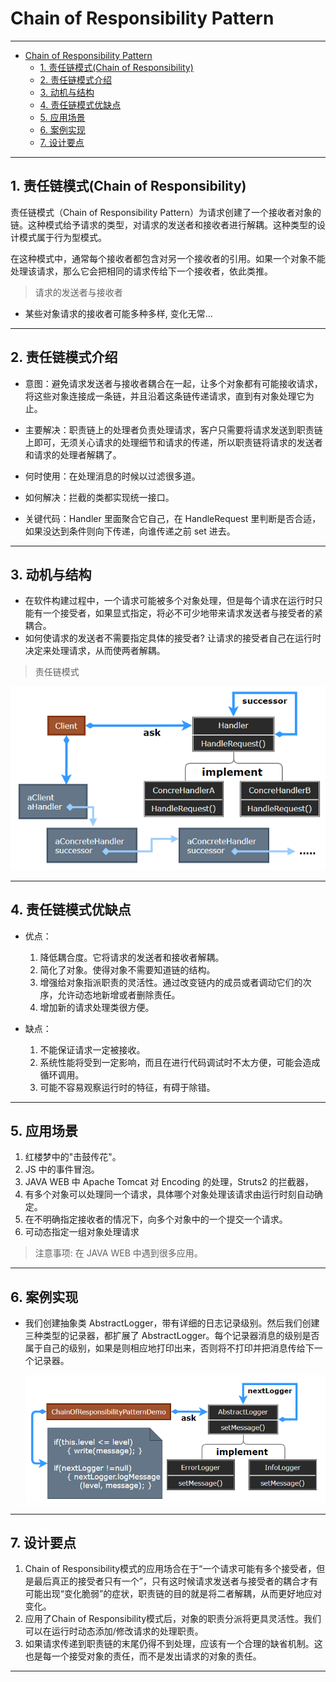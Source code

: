 # Chain of Responsibility Pattern

---

- [Chain of Responsibility Pattern](#chain-of-responsibility-pattern)
  - [1. 责任链模式(Chain of Responsibility)](#1-责任链模式chain-of-responsibility)
  - [2. 责任链模式介绍](#2-责任链模式介绍)
  - [3. 动机与结构](#3-动机与结构)
  - [4. 责任链模式优缺点](#4-责任链模式优缺点)
  - [5. 应用场景](#5-应用场景)
  - [6. 案例实现](#6-案例实现)
  - [7. 设计要点](#7-设计要点)

---
## 1. 责任链模式(Chain of Responsibility)

责任链模式（Chain of Responsibility Pattern）为请求创建了一个接收者对象的链。这种模式给予请求的类型，对请求的发送者和接收者进行解耦。这种类型的设计模式属于行为型模式。

在这种模式中，通常每个接收者都包含对另一个接收者的引用。如果一个对象不能处理该请求，那么它会把相同的请求传给下一个接收者，依此类推。

> 请求的发送者与接收者

- 某些对象请求的接收者可能多种多样, 变化无常...

---
## 2. 责任链模式介绍

- 意图：避免请求发送者与接收者耦合在一起，让多个对象都有可能接收请求，将这些对象连接成一条链，并且沿着这条链传递请求，直到有对象处理它为止。

- 主要解决：职责链上的处理者负责处理请求，客户只需要将请求发送到职责链上即可，无须关心请求的处理细节和请求的传递，所以职责链将请求的发送者和请求的处理者解耦了。

- 何时使用：在处理消息的时候以过滤很多道。

- 如何解决：拦截的类都实现统一接口。

- 关键代码：Handler 里面聚合它自己，在 HandleRequest 里判断是否合适，如果没达到条件则向下传递，向谁传递之前 set 进去。

---
## 3. 动机与结构

- 在软件构建过程中，一个请求可能被多个对象处理，但是每个请求在运行时只能有一个接受者，如果显式指定，将必不可少地带来请求发送者与接受者的紧耦合。
- 如何使请求的发送者不需要指定具体的接受者? 让请求的接受者自己在运行时决定来处理请求，从而使两者解耦。
  
> 责任链模式

  ![责任链模式](img/责任链模式设计.png)

---
## 4. 责任链模式优缺点

- 优点： 
  1. 降低耦合度。它将请求的发送者和接收者解耦。 
  2. 简化了对象。使得对象不需要知道链的结构。
  3. 增强给对象指派职责的灵活性。通过改变链内的成员或者调动它们的次序，允许动态地新增或者删除责任。
  4. 增加新的请求处理类很方便。

- 缺点：
  1. 不能保证请求一定被接收。
  2. 系统性能将受到一定影响，而且在进行代码调试时不太方便，可能会造成循环调用。 
  3. 可能不容易观察运行时的特征，有碍于除错。

---
## 5. 应用场景

1. 红楼梦中的"击鼓传花"。 
2. JS 中的事件冒泡。 
3. JAVA WEB 中 Apache Tomcat 对 Encoding 的处理，Struts2 的拦截器，
4. 有多个对象可以处理同一个请求，具体哪个对象处理该请求由运行时刻自动确定。 
5. 在不明确指定接收者的情况下，向多个对象中的一个提交一个请求。 
6. 可动态指定一组对象处理请求

> 注意事项: 在 JAVA WEB 中遇到很多应用。

---
## 6. 案例实现

- 我们创建抽象类 AbstractLogger，带有详细的日志记录级别。然后我们创建三种类型的记录器，都扩展了 AbstractLogger。每个记录器消息的级别是否属于自己的级别，如果是则相应地打印出来，否则将不打印并把消息传给下一个记录器。

    ![案例](img/责任链模式案例.png)

---
## 7. 设计要点

1. Chain of Responsibility模式的应用场合在于“一个请求可能有多个接受者，但是最后真正的接受者只有一个”，只有这时候请求发送者与接受者的耦合才有可能出现“变化脆弱”的症状，职责链的目的就是将二者解耦，从而更好地应对变化。
2. 应用了Chain of Responsibility模式后，对象的职责分派将更具灵活性。我们可以在运行时动态添加/修改请求的处理职责。
3. 如果请求传递到职责链的末尾仍得不到处理，应该有一个合理的缺省机制。这也是每一个接受对象的责任，而不是发出请求的对象的责任。

---